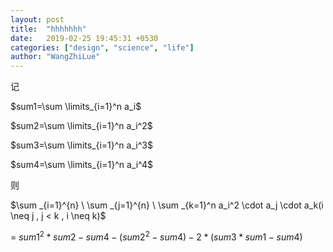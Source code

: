 ```yaml
---
layout: post
title:  "hhhhhhh"
date:   2019-02-25 19:45:31 +0530
categories: ["design", "science", "life"]
author: "WangZhiLue"
---
```

记

$sum1=\sum \limits_{i=1}^n a_i$

$sum2=\sum \limits_{i=1}^n a_i^2$

$sum3=\sum \limits_{i=1}^n a_i^3$

$sum4=\sum \limits_{i=1}^n a_i^4$

则

  $\sum _{i=1}^{n} \ \sum _{j=1}^{n}  \ \sum _{k=1}^n a_i^2 \cdot a_j \cdot a_k(i \neq j , j < k , i \neq k)$

= $sum1^2*sum2-sum4-(sum2^2-sum4)-2*(sum3*sum1-sum4)$

